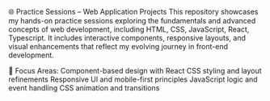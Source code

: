 🌐 Practice Sessions – Web Application Projects This repository showcases my hands-on practice sessions exploring the fundamentals and advanced concepts of web development, including HTML, CSS, JavaScript, React, Typescript. It includes interactive components, responsive layouts, and visual enhancements that reflect my evolving journey in front-end development.

🔹 Focus Areas:
Component-based design with React
CSS styling and layout refinements
Responsive UI and mobile-first principles
JavaScript logic and event handling
CSS animation and transitions
